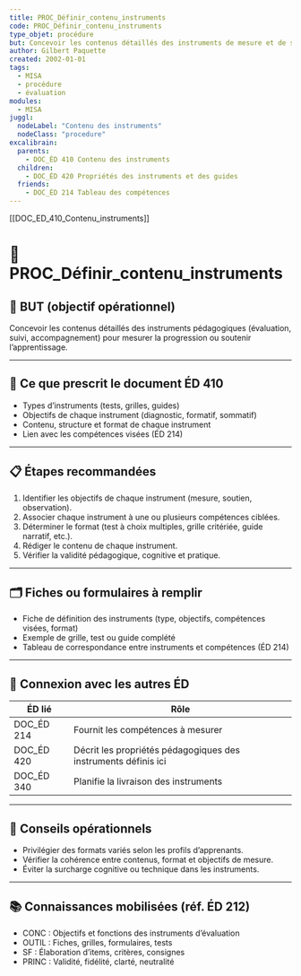 ```yaml
---
title: PROC_Définir_contenu_instruments
code: PROC_Définir_contenu_instruments
type_objet: procédure
but: Concevoir les contenus détaillés des instruments de mesure et de soutien à intégrer au système d’apprentissage (tests, guides, grilles, formulaires).
author: Gilbert Paquette
created: 2002-01-01
tags:
  - MISA
  - procédure
  - évaluation
modules:
  - MISA
juggl:
  nodeLabel: "Contenu des instruments"
  nodeClass: "procedure"
excalibrain:
  parents:
    - DOC_ÉD 410 Contenu des instruments
  children:
    - DOC_ÉD 420 Propriétés des instruments et des guides
  friends:
    - DOC_ÉD 214 Tableau des compétences
---
```

[[DOC_ED_410_Contenu_instruments]] 
# 🔧 PROC_Définir_contenu_instruments

## 🎯 BUT (objectif opérationnel)
Concevoir les contenus détaillés des instruments pédagogiques (évaluation, suivi, accompagnement) pour mesurer la progression ou soutenir l’apprentissage.

---

## 📌 Ce que prescrit le document ÉD 410
- Types d’instruments (tests, grilles, guides)
- Objectifs de chaque instrument (diagnostic, formatif, sommatif)
- Contenu, structure et format de chaque instrument
- Lien avec les compétences visées (ÉD 214)

---

## 📋 Étapes recommandées
1. Identifier les objectifs de chaque instrument (mesure, soutien, observation).
2. Associer chaque instrument à une ou plusieurs compétences ciblées.
3. Déterminer le format (test à choix multiples, grille critériée, guide narratif, etc.).
4. Rédiger le contenu de chaque instrument.
5. Vérifier la validité pédagogique, cognitive et pratique.

---

## 🗂 Fiches ou formulaires à remplir
- Fiche de définition des instruments (type, objectifs, compétences visées, format)
- Exemple de grille, test ou guide complété
- Tableau de correspondance entre instruments et compétences (ÉD 214)

---

## 🔄 Connexion avec les autres ÉD
| ÉD lié | Rôle |
|--------|------|
| DOC_ÉD 214 | Fournit les compétences à mesurer |
| DOC_ÉD 420 | Décrit les propriétés pédagogiques des instruments définis ici |
| DOC_ÉD 340 | Planifie la livraison des instruments |

---

## 🧠 Conseils opérationnels
- Privilégier des formats variés selon les profils d’apprenants.
- Vérifier la cohérence entre contenus, format et objectifs de mesure.
- Éviter la surcharge cognitive ou technique dans les instruments.

---

## 📚 Connaissances mobilisées (réf. ÉD 212)
- CONC : Objectifs et fonctions des instruments d’évaluation
- OUTIL : Fiches, grilles, formulaires, tests
- SF : Élaboration d’items, critères, consignes
- PRINC : Validité, fidélité, clarté, neutralité
